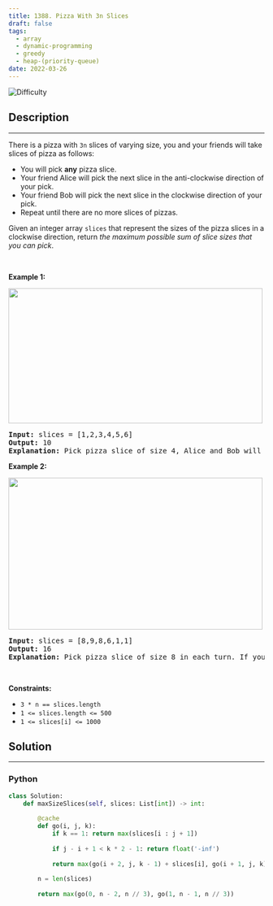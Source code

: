 ```yaml
---
title: 1388. Pizza With 3n Slices
draft: false
tags: 
  - array
  - dynamic-programming
  - greedy
  - heap-(priority-queue)
date: 2022-03-26
---
```


![Difficulty](https://img.shields.io/badge/Difficulty-Hard-blue.svg)

## Description

---
<p>There is a pizza with <code>3n</code> slices of varying size, you and your friends will take slices of pizza as follows:</p>

<ul>
	<li>You will pick <strong>any</strong> pizza slice.</li>
	<li>Your friend Alice will pick the next slice in the anti-clockwise direction of your pick.</li>
	<li>Your friend Bob will pick the next slice in the clockwise direction of your pick.</li>
	<li>Repeat until there are no more slices of pizzas.</li>
</ul>

<p>Given an integer array <code>slices</code> that represent the sizes of the pizza slices in a clockwise direction, return <em>the maximum possible sum of slice sizes that you can pick</em>.</p>

<p>&nbsp;</p>
<p><strong class="example">Example 1:</strong></p>
<img alt="" src="https://assets.leetcode.com/uploads/2020/02/18/sample_3_1723.png" style="width: 500px; height: 266px;" />
<pre>
<strong>Input:</strong> slices = [1,2,3,4,5,6]
<strong>Output:</strong> 10
<strong>Explanation:</strong> Pick pizza slice of size 4, Alice and Bob will pick slices with size 3 and 5 respectively. Then Pick slices with size 6, finally Alice and Bob will pick slice of size 2 and 1 respectively. Total = 4 + 6.
</pre>

<p><strong class="example">Example 2:</strong></p>
<img alt="" src="https://assets.leetcode.com/uploads/2020/02/18/sample_4_1723.png" style="width: 500px; height: 299px;" />
<pre>
<strong>Input:</strong> slices = [8,9,8,6,1,1]
<strong>Output:</strong> 16
<strong>Explanation:</strong> Pick pizza slice of size 8 in each turn. If you pick slice with size 9 your partners will pick slices of size 8.
</pre>

<p>&nbsp;</p>
<p><strong>Constraints:</strong></p>

<ul>
	<li><code>3 * n == slices.length</code></li>
	<li><code>1 &lt;= slices.length &lt;= 500</code></li>
	<li><code>1 &lt;= slices[i] &lt;= 1000</code></li>
</ul>


## Solution

---
### Python
``` py title='pizza-with-3n-slices'
class Solution:
    def maxSizeSlices(self, slices: List[int]) -> int:
        
        @cache
        def go(i, j, k):
            if k == 1: return max(slices[i : j + 1])
            
            if j - i + 1 < k * 2 - 1: return float('-inf')
            
            return max(go(i + 2, j, k - 1) + slices[i], go(i + 1, j, k))
        
        n = len(slices)
        
        return max(go(0, n - 2, n // 3), go(1, n - 1, n // 3))

```

